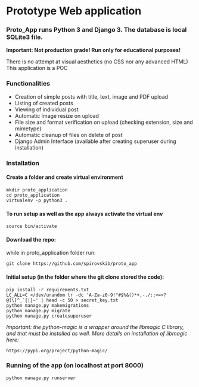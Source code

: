 # Prototype Web application  
### Proto_App runs Python 3 and Django 3. The database is local SQLite3 file.  
  
**Important: Not production grade! Run only for educational purposes!**   

There is no attempt at visual aesthetics (no CSS nor any advanced HTML)
This application is a POC
  
### Functionalities  
- Creation of simple posts with title, text, image and PDF upload
- Listing of created posts
- Viewing of individual post
- Automatic Image resize on upload
- File size and format verification on upload (checking extension, size and mimetype)
- Automatic cleanup of files on delete of post
- Django Admin Interface (available after creating superuser during installation)

### Installation  
#### Create a folder and create virtual environment  
  
    mkdir proto_application
    cd proto_application
    virtualenv -p python3 .

#### To run setup as well as the app always activate the virtual env  
    source bin/activate
  
#### Download the repo:  
while in proto_application folder run:   

    git clone https://github.com/spirovskib/proto_app

#### Initial setup (in the folder where the git clone stored the code):  
    pip install -r requirements.txt
    LC_ALL=C </dev/urandom tr -dc 'A-Za-z0-9!"#$%&()*+,-./:;<=>?@[\]^_`{|}~' | head -c 50 > secret_key.txt
    python manage.py makemigrations
    python manage.py migrate
    python manage.py createsuperuser

*Important: the python-magic is a wrapper around the libmagic C library, and that must be installed as well. More details on installation of libmagic here:*

    https://pypi.org/project/python-magic/

### Running of the app (on localhost at port 8000)  
    python manage.py runserver
